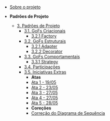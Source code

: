 <!-- docs/_sidebar.md -->

- [Sobre o projeto](/)

- **Padrões de Projeto**
  - [3. Padrões de Projeto](./PadroesDeProjeto/3.PadroesDeProjeto.md)
    - [3.1. GoFs Criacionais](./PadroesDeProjeto/1.Criacionais/3.1.GoFsCriacionais.md)
      - [3.2.1 Factory](./PadroesDeProjeto/1.Criacionais/3.1.1.Factory.md)
    - [3.2. GoFs Estruturais](./PadroesDeProjeto/2.Estruturais/3.2.GoFsEstruturais.md)
        - [3.2.1 Adapter](./PadroesDeProjeto/2.Estruturais/3.2.1Adapter.md)
        - [3.2.2 Decorator](./PadroesDeProjeto/2.Estruturais/3.2.2.Decorator.md.md)
    - [3.3. GoFs Comportamentais](./PadroesDeProjeto/3.Comportamentais/3.3.GoFsComportamentais.md)
         - [3.3.1 Strategy](./PadroesDeProjeto/3.Comportamentais/3.3.1.Strategy.md)
    - [3.4. Participações](./PadroesDeProjeto/4.Participacoes/3.4.ParticipacoesPadroes.md)
    - [3.5. Iniciativas Extras](./PadroesDeProjeto/5.Extra/3.5.IniciativasExtras.md)
      - **Atas**
      - [Ata 1 - 19/05](./PadroesDeProjeto/5.Extra/Atas/ata1.md)
      - [Ata 2 - 23/05](./PadroesDeProjeto/5.Extra/Atas/ata2.md)
      - [Ata 3 - 27/05](./PadroesDeProjeto/5.Extra/Atas/ata3.md)
      - [Ata 4 - 27/05](./PadroesDeProjeto/5.Extra/Atas/ata4.md) 
      - [Ata 5 - 28/05](./PadroesDeProjeto/5.Extra/Atas/ata5.md)    
      - **Coreções**
      - [Correção do Diagrama de Sequência](./PadroesDeProjeto/5.Extra/Correcoes/estatico.md)

